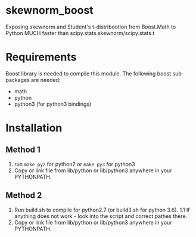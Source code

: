 # skewnorm_boost
Exposing skewnorm and Student's t-distribootion from Boost.Math to Python
MUCH faster than scipy.stats.skewnorm/scipy.stats.t

# Requirements
Boost library is needed to compile this module. The following boost sub-packages are needed:
* math
* python
* python3 (for python3 bindings)

# Installation

## Method 1
1. run `make py2` for python2 or `make py3` for python3
2. Copy or link file from lib/python or lib/python3 anywhere in your PYTHONPATH.

## Method 2
1. Run build.sh to compile for python2.7 (or build3.sh for python 3.6).
1.1 If anything does not work - look into the script and correct pathes there.
2. Copy or link file from lib/python or lib/python3 anywhere in your PYTHONPATH.
